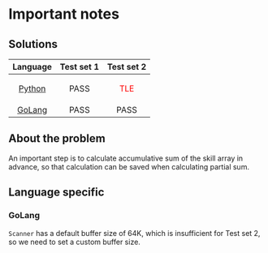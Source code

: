 # Important notes

## Solutions

|Language|Test set 1|Test set 2|
|:-:|:-:|:-:|
| [Python](training.py) | PASS | <p style="text-align: center; color: red;">TLE</p> |
| [GoLang](training.go) | PASS | PASS |

## About the problem

An important step is to calculate accumulative sum of the skill array in advance, so that calculation can be saved when calculating partial sum.

## Language specific

### GoLang

`Scanner` has a default buffer size of 64K, which is insufficient for Test set 2, so we need to set a custom buffer size.